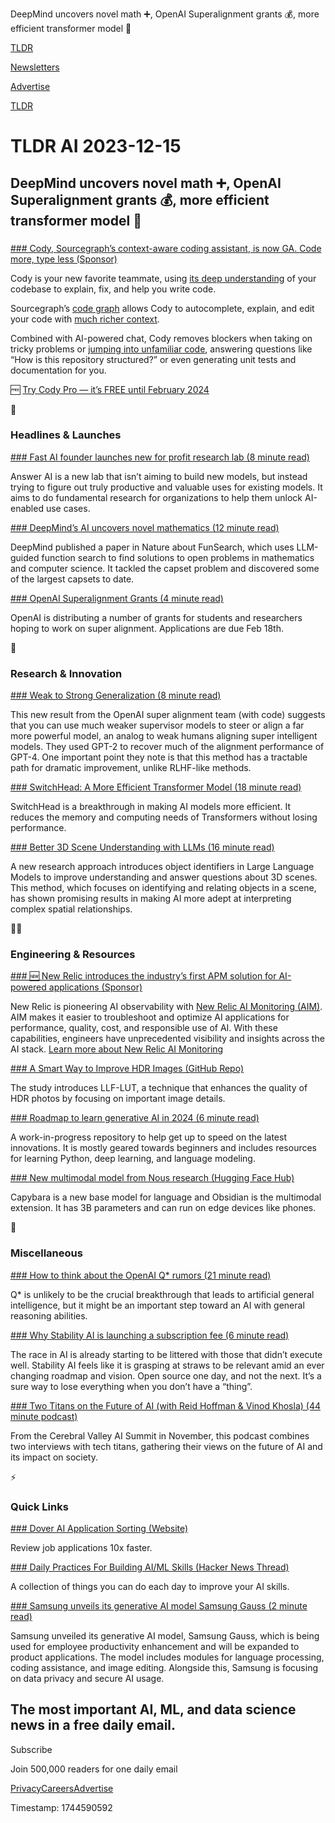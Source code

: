 DeepMind uncovers novel math ➕, OpenAI Superalignment grants 💰, more efficient transformer model 🤖

[TLDR](/)

[Newsletters](/newsletters)

[Advertise](https://advertise.tldr.tech/)

[TLDR](/)

# TLDR AI 2023-12-15

## DeepMind uncovers novel math ➕, OpenAI Superalignment grants 💰, more efficient transformer model 🤖

### 

[### Cody, Sourcegraph’s context-aware coding assistant, is now GA. Code more, type less (Sponsor)](https://sourcegraph.com/cody?utm_source=tldrnewsletter&amp;utm_medium=sponsored&amp;utm_campaign=tldr+december)

Cody is your new favorite teammate, using [its deep understanding](https://sourcegraph.com/cody?utm_source=tldrnewsletter&utm_medium=sponsored&utm_campaign=tldr+december) of your codebase to explain, fix, and help you write code.

Sourcegraph’s [code graph](https://sourcegraph.com/cody?utm_source=tldrnewsletter&utm_medium=sponsored&utm_campaign=tldr+december) allows Cody to autocomplete, explain, and edit your code with [much richer context](https://sourcegraph.com/cody?utm_source=tldrnewsletter&utm_medium=sponsored&utm_campaign=tldr+december).

Combined with AI-powered chat, Cody removes blockers when taking on tricky problems or [jumping into unfamiliar code](https://sourcegraph.com/cody?utm_source=tldrnewsletter&utm_medium=sponsored&utm_campaign=tldr+december), answering questions like “How is this repository structured?” or even generating unit tests and documentation for you.

🆓 [Try Cody Pro — it’s FREE until February 2024](https://sourcegraph.com/?utm_source=tldrnewsletter&utm_medium=sponsored&utm_campaign=tldr+december)

🚀

### Headlines & Launches

[### Fast AI founder launches new for profit research lab (8 minute read)](https://www.answer.ai/posts/2023-12-12-launch.html?utm_source=tldrai)

Answer AI is a new lab that isn’t aiming to build new models, but instead trying to figure out truly productive and valuable uses for existing models. It aims to do fundamental research for organizations to help them unlock AI-enabled use cases.

[### DeepMind’s AI uncovers novel mathematics (12 minute read)](https://deepmind.google/discover/blog/funsearch-making-new-discoveries-in-mathematical-sciences-using-large-language-models?utm_source=tldrai)

DeepMind published a paper in Nature about FunSearch, which uses LLM-guided function search to find solutions to open problems in mathematics and computer science. It tackled the capset problem and discovered some of the largest capsets to date.

[### OpenAI Superalignment Grants (4 minute read)](https://openai.com/blog/superalignment-fast-grants?utm_source=tldrai)

OpenAI is distributing a number of grants for students and researchers hoping to work on super alignment. Applications are due Feb 18th.

🧠

### Research & Innovation

[### Weak to Strong Generalization (8 minute read)](https://openai.com/research/weak-to-strong-generalization?utm_source=tldrai)

This new result from the OpenAI super alignment team (with code) suggests that you can use much weaker supervisor models to steer or align a far more powerful model, an analog to weak humans aligning super intelligent models. They used GPT-2 to recover much of the alignment performance of GPT-4. One important point they note is that this method has a tractable path for dramatic improvement, unlike RLHF-like methods.

[### SwitchHead: A More Efficient Transformer Model (18 minute read)](https://arxiv.org/abs/2312.07987v2?utm_source=tldrai)

SwitchHead is a breakthrough in making AI models more efficient. It reduces the memory and computing needs of Transformers without losing performance.

[### Better 3D Scene Understanding with LLMs (16 minute read)](https://arxiv.org/abs/2312.08168v1?utm_source=tldrai)

A new research approach introduces object identifiers in Large Language Models to improve understanding and answer questions about 3D scenes. This method, which focuses on identifying and relating objects in a scene, has shown promising results in making AI more adept at interpreting complex spatial relationships.

👨‍💻

### Engineering & Resources

[### 🆕 New Relic introduces the industry’s first APM solution for AI-powered applications (Sponsor)](https://newrelic.com/platform/ai-monitoring-early-access?utm_source=tldr&amp;utm_medium=community&amp;utm_campaign=global-fy24-q3-aim-early-access)

New Relic is pioneering AI observability with [New Relic AI Monitoring (AIM)](https://newrelic.com/platform/ai-monitoring-early-access?utm_source=tldr&utm_medium=community&utm_campaign=global-fy24-q3-aim-early-access). AIM makes it easier to troubleshoot and optimize AI applications for performance, quality, cost, and responsible use of AI. With these capabilities, engineers have unprecedented visibility and insights across the AI stack. [Learn more about New Relic AI Monitoring](https://newrelic.com/platform/ai-monitoring-early-access?utm_source=tldr&utm_medium=community&utm_campaign=global-fy24-q3-aim-early-access)

[### A Smart Way to Improve HDR Images (GitHub Repo)](https://github.com/fengzhang427/LLF-LUT?utm_source=tldrai)

The study introduces LLF-LUT, a technique that enhances the quality of HDR photos by focusing on important image details.

[### Roadmap to learn generative AI in 2024 (6 minute read)](https://github.com/krishnaik06/Roadmap-To-Learn-Generative-AI-In-2024?utm_source=tldrai)

A work-in-progress repository to help get up to speed on the latest innovations. It is mostly geared towards beginners and includes resources for learning Python, deep learning, and language modeling.

[### New multimodal model from Nous research (Hugging Face Hub)](https://huggingface.co/NousResearch/Obsidian-3B-V0.5?utm_source=tldrai)

Capybara is a new base model for language and Obsidian is the multimodal extension. It has 3B parameters and can run on edge devices like phones.

🎁

### Miscellaneous

[### How to think about the OpenAI Q\* rumors (21 minute read)](https://www.understandingai.org/p/how-to-think-about-the-openai-q-rumors?utm_source=tldrai)

Q\* is unlikely to be the crucial breakthrough that leads to artificial general intelligence, but it might be an important step toward an AI with general reasoning abilities.

[### Why Stability AI is launching a subscription fee (6 minute read)](https://sifted.eu/articles/stability-business-model?utm_source=tldrai)

The race in AI is already starting to be littered with those that didn’t execute well. Stability AI feels like it is grasping at straws to be relevant amid an ever changing roadmap and vision. Open source one day, and not the next. It’s a sure way to lose everything when you don’t have a “thing”.

[### Two Titans on the Future of AI (with Reid Hoffman & Vinod Khosla) (44 minute podcast)](https://www.newcomer.co/p/two-titans-on-the-future-of-ai-with?utm_source=tldrai)

From the Cerebral Valley AI Summit in November, this podcast combines two interviews with tech titans, gathering their views on the future of AI and its impact on society.

⚡️

### Quick Links

[### Dover AI Application Sorting (Website)](https://www.dover.com/ai-sorting?utm_source=tldrai)

Review job applications 10x faster.

[### Daily Practices For Building AI/ML Skills (Hacker News Thread)](https://news.ycombinator.com/item?id=38638373&amp;utm_source=tldrai)

A collection of things you can do each day to improve your AI skills.

[### Samsung unveils its generative AI model Samsung Gauss (2 minute read)](https://www.zdnet.com/article/samsung-unveils-its-generative-ai-model-samsung-gauss?utm_source=tldrai)

Samsung unveiled its generative AI model, Samsung Gauss, which is being used for employee productivity enhancement and will be expanded to product applications. The model includes modules for language processing, coding assistance, and image editing. Alongside this, Samsung is focusing on data privacy and secure AI usage.

## The most important AI, ML, and data science news in a free daily email.

Subscribe

Join 500,000 readers for one daily email

[Privacy](/privacy)[Careers](https://jobs.ashbyhq.com/tldr.tech)[Advertise](/ai/advertise)

Timestamp: 1744590592
